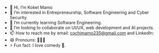 - 👋 Hi, I’m Koket Mamo 
- 👀 I’m interested in Entrepreneurship, Software Engineering and Cyber Security. 
- 🌱 I’m currently learning Software Engineering.
- 💞️ I’m looking to collaborate on UI/UX, web development and AI projects. 
- 📫 How to reach me by email: cochimamo235@gmail.com and LinkedIn:
- 😄 Pronouns: 👩👩‍🦱
- ⚡ Fun fact: I love comedy 🤫.

<!---
Cochiety/Cochiety is a ✨ special ✨ repository because its `README.md` (this file) appears on your GitHub profile.
You can click the Preview link to take a look at your changes.
--->

